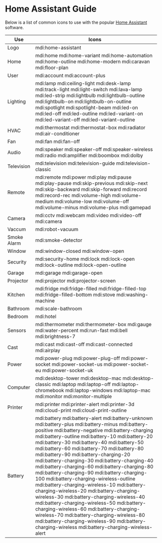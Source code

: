 # Home Assistant Guide

Below is a list of common icons to use with the popular [Home Assistant](https://home-assistant.io) software.

| Use        | Icons |
|------------|-------|
| Logo       | mdi:home-assistant |
| Home       | mdi:home mdi:home-variant mdi:home-automation mdi:home-outline mdi:home-modern mdi:caravan mdi:floor-plan |
| User       | mdi:account mdi:account-plus |
| Lighting   | mdi:lamp mdi:ceiling-light mdi:desk-lamp mdi:track-light mdi:light-switch mdi:lava-lamp mdi:led-strip mdi:lightbulb mdi:lightbulb-outline mdi:lightbulb-on mdi:lightbulb-on-outline mdi:spotlight mdi:spotlight-beam mdi:led-on mdi:led-off mdi:led-outline mdi:led-variant-on mdi:led-variant-off mdi:led-variant-outline |
| HVAC       | mdi:thermostat mdi:thermostat-box mdi:radiator mdi:air-conditioner |
| Fan        | mdi:fan mdi:fan-off |
| Audio      | mdi:speaker mdi:speaker-off mdi:speaker-wireless mdi:radio mdi:amplifier mdi:boombox mdi:dolby |
| Television | mdi:television mdi:television-guide mdi:television-classic |
| Remote     | mdi:remote mdi:power mdi:play mdi:pause mdi:play-pause mdi:skip-previous mdi:skip-next mdi:skip-backward mdi:skip-forward mdi:record mdi:record-rec mdi:volume-high mdi:volume-medium mdi:volume-low mdi:volume-off mdi:volume-minus mdi:volume-plus mdi:gamepad |
| Camera     | mdi:cctv mdi:webcam mdi:video mdi:video-off mdi:camera |
| Vaccum     | mdi:robot-vacuum |
| Smoke Alarm| mdi:smoke-detector |
| Window     | mdi:window-closed mdi:window-open |
| Security   | mdi:security-home mdi:lock mdi:lock-open mdi:lock-outline mdi:lock-open-outline|
| Garage     | mdi:garage mdi:garage-open |
| Projector  | mdi:projector mdi:projector-screen |
| Kitchen    | mdi:fridge mdi:fridge-filled mdi:fridge-filled-top mdi:fridge-filled-bottom mdi:stove mdi:washing-machine |
| Bathroom   | mdi:scale-bathroom |
| Bedroom    | mdi:hotel |
| Sensors    | mdi:thermometer mdi:thermometer-box mdi:gauge mdi:water-percent mdi:run-fast mdi:bell mdi:brightness-7 |
| Cast       | mdi:cast mdi:cast-off mdi:cast-connected mdi:airplay |
| Power      | mdi:power-plug mdi:power-plug-off mdi:power-socket mdi:power-socket-us mdi:power-socket-eu mdi:power-socket-uk |
| Computer   | mdi:desktop-tower mdi:desktop-mac mdi:desktop-classic mdi:laptop mdi:laptop-off mdi:laptop-chromebook mdi:laptop-windows mdi:laptop-mac mdi:monitor mdi:monitor-multiple |
| Printer    | mdi:printer mdi:printer-alert mdi:printer-3d mdi:cloud-print mdi:cloud-print-outline |
| Battery    | mdi:battery mdi:battery-alert mdi:battery-unknown mdi:battery-plus mdi:battery-minus mdi:battery-positive mdi:battery-negative mdi:battery-charging mdi:battery-outline mdi:battery-10 mdi:battery-20 mdi:battery-30 mdi:battery-40 mdi:battery-50 mdi:battery-60 mdi:battery-70 mdi:battery-80 mdi:battery-90 mdi:battery-charging-20 mdi:battery-charging-30 mdi:battery-charging-40 mdi:battery-charging-60 mdi:battery-charging-80 mdi:battery-charging-90 mdi:battery-charging-100 mdi:battery-charging-wireless-outline mdi:battery-charging-wireless-10 mdi:battery-charging-wireless-20 mdi:battery-charging-wireless-30 mdi:battery-charging-wireless-40 mdi:battery-charging-wireless-50 mdi:battery-charging-wireless-60 mdi:battery-charging-wireless-70 mdi:battery-charging-wireless-80 mdi:battery-charging-wireless-90 mdi:battery-charging-wireless mdi:battery-charging-wireless-alert |
